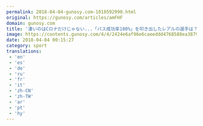 ```yaml
---
permalink: 2018-04-04-gunosy.com-1010592990.html
original: https://gunosy.com/articles/amFHF
domain: gunosy.com
title: '凄いのはCロナだけじゃない...「パス成功率100%」を叩き出したレアルの選手は？（フットボールチャンネル） - グノシー'
image: https://contents.gunosy.com/4/4/2424e6af96e6caeeddd4768588ea3879_content.jpg
date: 2018-04-04 00:15:27
category: sport
translations: 
 - 'en'
 - 'es'
 - 'de'
 - 'ru'
 - 'fr'
 - 'it'
 - 'zh-CN'
 - 'zh-TW'
 - 'ar'
 - 'pt'
 - 'hy'
---
```


